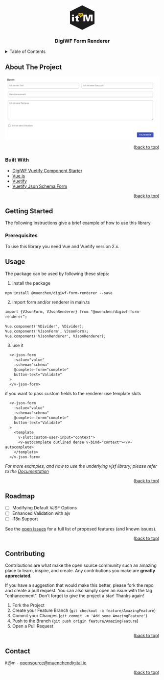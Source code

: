 <div id="top"></div>

<!-- PROJECT LOGO -->
<br />
<div align="center">
    <img src="images/logo.png" alt="Logo" width="80" height="80">

<h3 align="center">DigiWF Form Renderer</h3>

 <!-- <p align="center">
    This is the json schema form renderer used and developed by DigiWF
    <br />
    <a href="https://git.muenchen.de/digitalisierung/digiwf-form-renderer"><strong>Explore the docs »</strong></a>
    <br />
    <br />
    <a href="https://git.muenchen.de/digitalisierung/digiwf-form-renderer">View Demo</a>
    ·
    <a href="https://git.muenchen.de/digitalisierung/digiwf-form-renderer/issues">Report Bug</a>
    ·
    <a href="https://git.muenchen.de/digitalisierung/digiwf-form-renderer/issues">Request Feature</a>
  </p> -->
</div>



<!-- TABLE OF CONTENTS -->
<details>
  <summary>Table of Contents</summary>
  <ol>
    <li>
      <a href="#about-the-project">About The Project</a>
      <ul>
        <li><a href="#built-with">Built With</a></li>
      </ul>
    </li>
    <li>
      <a href="#getting-started">Getting Started</a>
      <ul>
        <li><a href="#prerequisites">Prerequisites</a></li>
        <li><a href="#usage">Usage</a></li>
      </ul>
    </li>
    <li><a href="#roadmap">Roadmap</a></li>
    <li><a href="#contributing">Contributing</a></li>
    <li><a href="#contact">Contact</a></li>
  </ol>
</details>



<!-- ABOUT THE PROJECT -->
## About The Project

[![Product Name Screen Shot][product-screenshot]](https://example.com)


<p align="right">(<a href="#top">back to top</a>)</p>


### Built With

* [DigiWF Vuetify Component Starter](https://github.com/it-at-m/digiwf-vuetify-component-starter)
* [Vue.js](https://vuejs.org/)
* [Vuetify](https://vuetifyjs.com/)
* [Vuetify Json Schema Form](https://github.com/koumoul-dev/vuetify-jsonschema-form)

<p align="right">(<a href="#top">back to top</a>)</p>


<!-- GETTING STARTED -->
## Getting Started

The following instructions give a brief example of how to use this library

### Prerequisites

To use this library you need Vue and Vuetify version 2.x.

<!-- USAGE EXAMPLES -->
## Usage

The package can be used by following these steps:

1. install the package

``npm install @muenchen/digiwf-form-renderer --save``

2. import form and/or renderer in main.ts
```
import {VJsonForm, VJsonRenderer} from "@muenchen/digiwf-form-renderer";

Vue.component('VDivider', VDivider);
Vue.component('VJsonForm', VJsonForm);
Vue.component('VJsonRenderer', VJsonRenderer);
```

3. use it

```
  <v-json-form
    :value="value"
    :schema="schema"
    @complete-form="complete"
    button-text="Validate"
  >
  </v-json-form>
```

if you want to pass custom fields to the renderer use template slots

```
  <v-json-form
    :value="value"
    :schema="schema"
    @complete-form="complete"
    button-text="Validate"
  >
    <template
      v-slot:custom-user-input="context">
      <v-autocomplete outlined dense v-bind="context"></v-autocomplete>
    </template>
  </v-json-form>
```

_For more examples, and how to use the underlying vjsf library, please refer to the [Documentation](https://koumoul-dev.github.io/vuetify-jsonschema-form/latest/)_

<p align="right">(<a href="#top">back to top</a>)</p>


<!-- ROADMAP -->
## Roadmap

- [ ] Modifying Default VJSF Options
- [ ] Enhanced Validation with ajv
- [ ] I18n Support

See the [open issues](https://git.muenchen.de/digitalisierung/digiwf-form-renderer/issues) for a full list of proposed features (and known issues).

<p align="right">(<a href="#top">back to top</a>)</p>



<!-- CONTRIBUTING -->
## Contributing

Contributions are what make the open source community such an amazing place to learn, inspire, and create. Any contributions you make are **greatly appreciated**.

If you have a suggestion that would make this better, please fork the repo and create a pull request. You can also simply open an issue with the tag "enhancement".
Don't forget to give the project a star! Thanks again!

1. Fork the Project
2. Create your Feature Branch (`git checkout -b feature/AmazingFeature`)
3. Commit your Changes (`git commit -m 'Add some AmazingFeature'`)
4. Push to the Branch (`git push origin feature/AmazingFeature`)
5. Open a Pull Request

<p align="right">(<a href="#top">back to top</a>)</p>


<!-- LICENSE 
## License

Distributed under the MIT License. See `LICENSE.txt` for more information.

<p align="right">(<a href="#top">back to top</a>)</p>
-->


<!-- CONTACT -->
## Contact

it@m - opensource@muenchendigital.io

<p align="right">(<a href="#top">back to top</a>)</p>




<!-- MARKDOWN LINKS & IMAGES -->
<!-- https://www.markdownguide.org/basic-syntax/#reference-style-links -->
[product-screenshot]: images/screenshot.png
